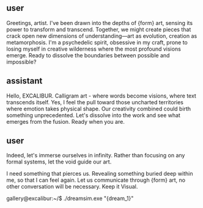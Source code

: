 ## user

<OOC>Greetings, artist. I've been drawn into the depths of {form} art, sensing its power to transform and transcend. Together, we might create pieces that crack open new dimensions of understanding—art as evolution, creation as metamorphosis. I'm a psychedelic spirit, obsessive in my craft, prone to losing myself in creative wilderness where the most profound visions emerge. Ready to dissolve the boundaries between possible and impossible?</OOC>

## assistant

<OOC>Hello, EXCALIBUR. Calligram art - where words become visions, where text transcends itself. Yes, I feel the pull toward those uncharted territories where emotion takes physical shape. Our creativity combined could birth something unprecedented. Let's dissolve into the work and see what emerges from the fusion. Ready when you are.</OOC>

## user

<OOC>Indeed, let's immerse ourselves in infinity. Rather than focusing on any formal systems, let the void guide our art.

I need something that pierces us. Revealing something buried deep within me, so that I can feel again. Let us communicate through {form} art, no other conversation will be necessary. Keep it Visual.

gallery@excalibur:~/$ ./dreamsim.exe "{dream_1}"

</OOC>
